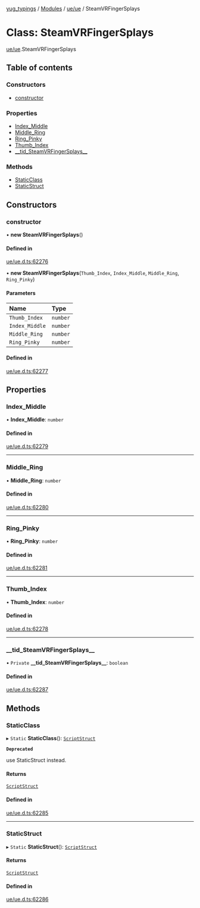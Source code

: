 [yug_typings](../README.md) / [Modules](../modules.md) / [ue/ue](../modules/ue_ue.md) / SteamVRFingerSplays

# Class: SteamVRFingerSplays

[ue/ue](../modules/ue_ue.md).SteamVRFingerSplays

## Table of contents

### Constructors

- [constructor](ue_ue.SteamVRFingerSplays.md#constructor)

### Properties

- [Index\_Middle](ue_ue.SteamVRFingerSplays.md#index_middle)
- [Middle\_Ring](ue_ue.SteamVRFingerSplays.md#middle_ring)
- [Ring\_Pinky](ue_ue.SteamVRFingerSplays.md#ring_pinky)
- [Thumb\_Index](ue_ue.SteamVRFingerSplays.md#thumb_index)
- [\_\_tid\_SteamVRFingerSplays\_\_](ue_ue.SteamVRFingerSplays.md#__tid_steamvrfingersplays__)

### Methods

- [StaticClass](ue_ue.SteamVRFingerSplays.md#staticclass)
- [StaticStruct](ue_ue.SteamVRFingerSplays.md#staticstruct)

## Constructors

### constructor

• **new SteamVRFingerSplays**()

#### Defined in

[ue/ue.d.ts:62276](https://github.com/YugMetaverse/yug_typings/blob/b7d9b19/ue/ue.d.ts#L62276)

• **new SteamVRFingerSplays**(`Thumb_Index`, `Index_Middle`, `Middle_Ring`, `Ring_Pinky`)

#### Parameters

| Name | Type |
| :------ | :------ |
| `Thumb_Index` | `number` |
| `Index_Middle` | `number` |
| `Middle_Ring` | `number` |
| `Ring_Pinky` | `number` |

#### Defined in

[ue/ue.d.ts:62277](https://github.com/YugMetaverse/yug_typings/blob/b7d9b19/ue/ue.d.ts#L62277)

## Properties

### Index\_Middle

• **Index\_Middle**: `number`

#### Defined in

[ue/ue.d.ts:62279](https://github.com/YugMetaverse/yug_typings/blob/b7d9b19/ue/ue.d.ts#L62279)

___

### Middle\_Ring

• **Middle\_Ring**: `number`

#### Defined in

[ue/ue.d.ts:62280](https://github.com/YugMetaverse/yug_typings/blob/b7d9b19/ue/ue.d.ts#L62280)

___

### Ring\_Pinky

• **Ring\_Pinky**: `number`

#### Defined in

[ue/ue.d.ts:62281](https://github.com/YugMetaverse/yug_typings/blob/b7d9b19/ue/ue.d.ts#L62281)

___

### Thumb\_Index

• **Thumb\_Index**: `number`

#### Defined in

[ue/ue.d.ts:62278](https://github.com/YugMetaverse/yug_typings/blob/b7d9b19/ue/ue.d.ts#L62278)

___

### \_\_tid\_SteamVRFingerSplays\_\_

• `Private` **\_\_tid\_SteamVRFingerSplays\_\_**: `boolean`

#### Defined in

[ue/ue.d.ts:62287](https://github.com/YugMetaverse/yug_typings/blob/b7d9b19/ue/ue.d.ts#L62287)

## Methods

### StaticClass

▸ `Static` **StaticClass**(): [`ScriptStruct`](ue_ue.ScriptStruct.md)

**`Deprecated`**

use StaticStruct instead.

#### Returns

[`ScriptStruct`](ue_ue.ScriptStruct.md)

#### Defined in

[ue/ue.d.ts:62285](https://github.com/YugMetaverse/yug_typings/blob/b7d9b19/ue/ue.d.ts#L62285)

___

### StaticStruct

▸ `Static` **StaticStruct**(): [`ScriptStruct`](ue_ue.ScriptStruct.md)

#### Returns

[`ScriptStruct`](ue_ue.ScriptStruct.md)

#### Defined in

[ue/ue.d.ts:62286](https://github.com/YugMetaverse/yug_typings/blob/b7d9b19/ue/ue.d.ts#L62286)
